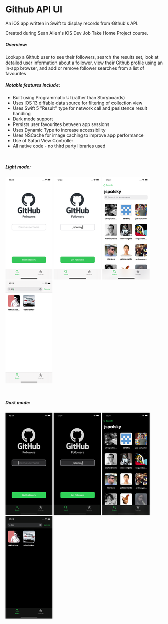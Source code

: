 #  Github API UI

An iOS app written in Swift to display records from Github's API. 

Created during Sean Allen's iOS Dev Job Take Home Project course. <br /> 

##### Overview:
Lookup a Github user to see their followers, search the results set, look at detailed user information about a follower, view their Github profile using an in-app browser, and add or remove follower searches from a list of favourites


##### Notable features include:
* Built using Programmatic UI (rather than Storyboards)
* Uses iOS 13 diffable data source for filtering of collection view
* Uses Swift 5 "Result" type for network call and pesistence result handling
* Dark mode support
* Persists user favourites between app sessions
* Uses Dynamic Type to increase accessibility
* Uses NSCache for image caching to improve app performance
* Use of Safari View Controller
* All native code - no third party libraries used

<br /> 

##### Light mode:

<a href="screenshot-white-one"><img src="GithubAPIViewer/Support/READMEImages/screenshot_2_white_1.png" width="150"/></a>
<a href="screenshot-white-two"><img src="GithubAPIViewer/Support/READMEImages/screenshot_2_white_2.png" width="150"/></a>
<a href="screenshot-white-three"><img src="GithubAPIViewer/Support/READMEImages/screenshot_2_white_3.png" width="150"/></a>
<a href="screenshot-white-four"><img src="GithubAPIViewer/Support/READMEImages/screenshot_2_white_4.png" width="150"/></a>

<br /> 


##### Dark mode:

<a href="screenshot-black-one"><img src="GithubAPIViewer/Support/READMEImages/screenshot_2_black_1.png" width="150"/></a>
<a href="screenshot-black-two"><img src="GithubAPIViewer/Support/READMEImages/screenshot_2_black_2.png" width="150"/></a>
<a href="screenshot-black-three"><img src="GithubAPIViewer/Support/READMEImages/screenshot_2_black_3.png" width="150"/></a>
<a href="screenshot-black-four"><img src="GithubAPIViewer/Support/READMEImages/screenshot_2_black_4.png" width="150"/></a>
